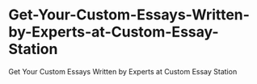 # Get-Your-Custom-Essays-Written-by-Experts-at-Custom-Essay-Station
Get Your Custom Essays Written by Experts at Custom Essay Station
